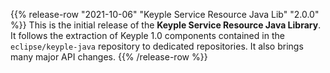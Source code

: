 {{% release-row "2021-10-06" "Keyple Service Resource Java Lib" "2.0.0" %}} 
This is the initial release of the **Keyple Service Resource Java Library**.
It follows the extraction of Keyple 1.0 components contained in the `eclipse/keyple-java` repository to dedicated repositories.
It also brings many major API changes.
{{% /release-row %}}
